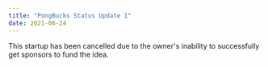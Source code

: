 ```yaml
---
title: "PongBucks Status Update 1"
date: 2021-06-24
---
```


This startup has been cancelled due to the owner's inability to successfully get sponsors to fund the idea.

